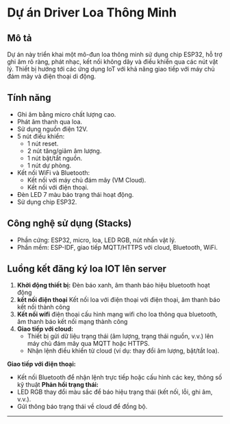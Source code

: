 # Dự án Driver Loa Thông Minh

## Mô tả
Dự án này triển khai một mô-đun loa thông minh sử dụng chip ESP32, hỗ trợ ghi âm rõ ràng, phát nhạc, kết nối không dây và điều khiển qua các nút vật lý. Thiết bị hướng tới các ứng dụng IoT với khả năng giao tiếp với máy chủ đám mây và điện thoại di động.

## Tính năng
- Ghi âm bằng micro chất lượng cao.
- Phát âm thanh qua loa.
- Sử dụng nguồn điện 12V.
- 5 nút điều khiển:
  - 1 nút reset.
  - 2 nút tăng/giảm âm lượng.
  - 1 nút bật/tắt nguồn.
  - 1 nút dự phòng.
- Kết nối WiFi và Bluetooth:
  - Kết nối với máy chủ đám mây (VM Cloud).
  - Kết nối với điện thoại.
- Đèn LED 7 màu báo trạng thái hoạt động.
- Sử dụng chip ESP32.

## Công nghệ sử dụng (Stacks)
- Phần cứng: ESP32, micro, loa, LED RGB, nút nhấn vật lý.
- Phần mềm: ESP-IDF, giao tiếp MQTT/HTTPS với cloud, Bluetooth, WiFi.

## Luồng kết đăng ký loa IOT lên server

1. **Khởi động thiết bị:** Đèn báo xanh, âm thanh báo hiệu bluetooth hoạt động
2. **kết nối điện thoại** Kết nối loa với điện thoại với điện thoại, âm thanh báo kết nối thành công
3. **Kết nối wifi** điện thoại cấu hình mạng wifi cho loa thông qua bluetooth, âm thanh báo kết nối mạng thành công
4. **Giao tiếp với cloud:**
   - Thiết bị gửi dữ liệu trạng thái (âm lượng, trạng thái nguồn, v.v.) lên máy chủ đám mây qua MQTT hoặc HTTPS.
   - Nhận lệnh điều khiển từ cloud (ví dụ: thay đổi âm lượng, bật/tắt loa).

**Giao tiếp với điện thoại:**
   - Kết nối Bluetooth để nhận lệnh trực tiếp hoặc cấu hình các key, thông số kỹ thuật
**Phản hồi trạng thái:**
   - LED RGB thay đổi màu sắc để báo hiệu trạng thái (kết nối, lỗi, ghi âm, v.v.).
   - Gửi thông báo trạng thái về cloud để đồng bộ.

---
